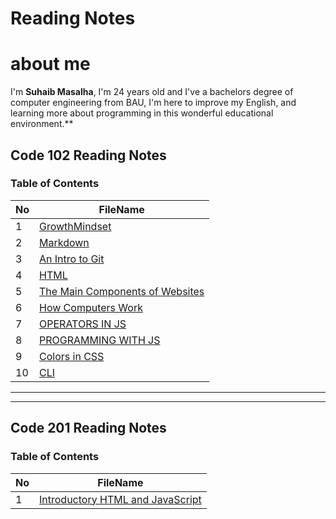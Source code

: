 

# Reading Notes 

# about me 
 I'm **Suhaib Masalha**, I'm 24 years old and I've a bachelors degree of computer engineering from BAU,  I'm here to improve my English, and learning more about programming in this wonderful educational environment.**



## Code 102 Reading Notes
### Table of Contents 

No | FileName
---|----------
1 | [GrowthMindset](https://masalha-96.github.io/reading-notes/Code%20102/GrowthMindset)
2 | [Markdown](https://masalha-96.github.io/reading-notes/Code%20102/Read01)
3 | [An Intro to Git](https://masalha-96.github.io/reading-notes/Code%20102/Read02)
4 | [HTML](https://masalha-96.github.io/reading-notes/Code%20102/Read03)
5 | [The Main Components of Websites](https://masalha-96.github.io/reading-notes/Code%20102/Read04a)
6 | [How Computers Work](https://masalha-96.github.io/reading-notes/Code%20102/Read04b)
7 | [OPERATORS IN JS](https://masalha-96.github.io/reading-notes/Code%20102/Read05)
8 | [PROGRAMMING WITH JS](https://masalha-96.github.io/reading-notes/Code%20102/Read06)
9 | [Colors in CSS](https://masalha-96.github.io/reading-notes/Code%20102/Read07)
10 | [CLI](https://masalha-96.github.io/reading-notes/Code%20102/Read09)


---
---



## Code 201 Reading Notes
### Table of Contents 

No | FileName
---|----------
1 | [ Introductory HTML and JavaScript](class-01.md)






	





